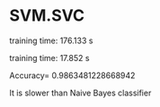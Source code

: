 # SVM.SVC

training time: 176.133 s

training time: 17.852 s

Accuracy= 0.9863481228668942

It is slower than Naive Bayes classifier
